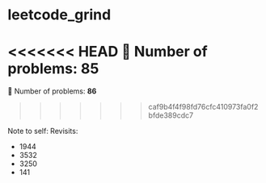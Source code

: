 ﻿# leetcode_grind
<<<<<<< HEAD
🧮 Number of problems: **85**
=======
🧮 Number of problems: **86**
>>>>>>> caf9b4f4f98fd76cfc410973fa0f2bfde389cdc7

Note to self:
Revisits:
- 1944
- 3532
- 3250
- 141
